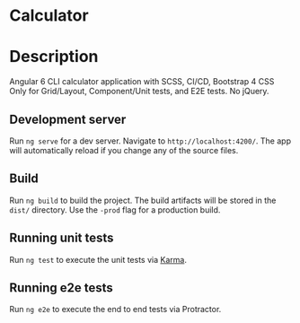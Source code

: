 # Calculator

# Description
Angular 6 CLI calculator application with SCSS, CI/CD, Bootstrap 4 CSS Only for Grid/Layout, Component/Unit tests, and E2E tests. No jQuery.

## Development server

Run `ng serve` for a dev server. Navigate to `http://localhost:4200/`. The app will automatically reload if you change any of the source files.

## Build

Run `ng build` to build the project. The build artifacts will be stored in the `dist/` directory. Use the `-prod` flag for a production build.

## Running unit tests

Run `ng test` to execute the unit tests via [Karma](https://karma-runner.github.io).

## Running e2e tests

Run `ng e2e` to execute the end to end tests via Protractor.
